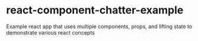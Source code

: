 # react-component-chatter-example
Example react app that uses multiple components, props, and lifting state to demonstrate various react concepts
